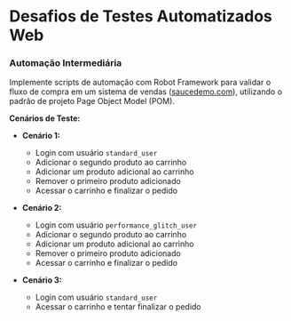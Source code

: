 # Desafios de Testes Automatizados Web

### Automação Intermediária

Implemente scripts de automação com Robot Framework para validar o fluxo de compra em um sistema de vendas ([saucedemo.com](https://www.saucedemo.com/)), utilizando o padrão de projeto Page Object Model (POM).

**Cenários de Teste:**

- **Cenário 1:**  
  - Login com usuário `standard_user`  
  - Adicionar o segundo produto ao carrinho  
  - Adicionar um produto adicional ao carrinho  
  - Remover o primeiro produto adicionado  
  - Acessar o carrinho e finalizar o pedido

- **Cenário 2:**  
  - Login com usuário `performance_glitch_user`  
  - Adicionar o segundo produto ao carrinho  
  - Adicionar um produto adicional ao carrinho  
  - Remover o primeiro produto adicionado  
  - Acessar o carrinho e finalizar o pedido

- **Cenário 3:**  
  - Login com usuário `standard_user`  
  - Acessar o carrinho e tentar finalizar o pedido